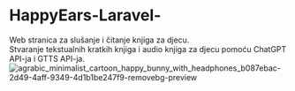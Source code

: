 # HappyEars-Laravel-
  
Web stranica za slušanje i čitanje knjiga za djecu.  
Stvaranje tekstualnih kratkih knjiga i audio knjiga za djecu pomoću ChatGPT API-ja i GTTS API-ja.  
![agrabic_minimalist_cartoon_happy_bunny_with_headphones_b087ebac-2d49-4aff-9349-4d1b1be247f9-removebg-preview](https://user-images.githubusercontent.com/92715789/224495604-f481b5e7-cb04-4f0b-8c75-dc6cceab3e84.png)
